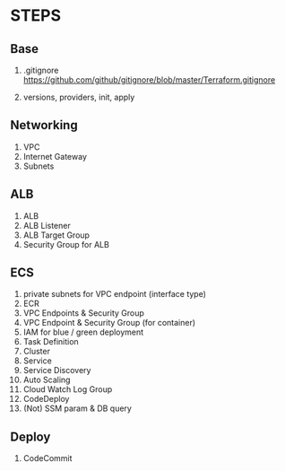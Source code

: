 # STEPS

## Base
1. .gitignore
https://github.com/github/gitignore/blob/master/Terraform.gitignore

2. versions, providers, init, apply

## Networking
1. VPC
2. Internet Gateway
3. Subnets

## ALB
1. ALB
2. ALB Listener
3. ALB Target Group
4. Security Group for ALB

## ECS
1. private subnets for VPC endpoint (interface type)
2. ECR
3. VPC Endpoints & Security Group
4. VPC Endpoint & Security Group (for container)
5. IAM for blue / green deployment
6. Task Definition
7. Cluster
8. Service
9. Service Discovery
10. Auto Scaling
11. Cloud Watch Log Group
12. CodeDeploy
13. (Not) SSM param & DB query

## Deploy
1. CodeCommit